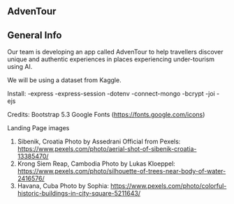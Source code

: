 ## AdvenTour

## General Info
Our team is developing an app called AdvenTour to help travellers discover unique and authentic experiences in places experiencing under-tourism using AI.

We will be using a dataset from Kaggle.

Install:
-express
-express-session
-dotenv
-connect-mongo
-bcrypt
-joi
-ejs

Credits:
Bootstrap 5.3
Google Fonts (https://fonts.google.com/icons) 

Landing Page images
1.  Sibenik, Croatia Photo by Assedrani Official  from Pexels: https://www.pexels.com/photo/aerial-shot-of-sibenik-croatia-13385470/
2. Krong Siem Reap, Cambodia Photo by Lukas Kloeppel: https://www.pexels.com/photo/silhouette-of-trees-near-body-of-water-2416576/
3. Havana, Cuba Photo by Sophia: https://www.pexels.com/photo/colorful-historic-buildings-in-city-square-5211643/